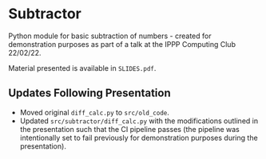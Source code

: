 # Subtractor
Python module for basic subtraction of numbers - created for demonstration purposes as part of a talk at the IPPP Computing Club 22/02/22.

Material presented is available in `SLIDES.pdf`.

## Updates Following Presentation
- Moved original `diff_calc.py` to `src/old_code`.
- Updated `src/subtractor/diff_calc.py` with the modifications outlined in the presentation such that the CI pipeline passes (the pipeline was intentionally set to fail previously for demonstration purposes during the presentation).
